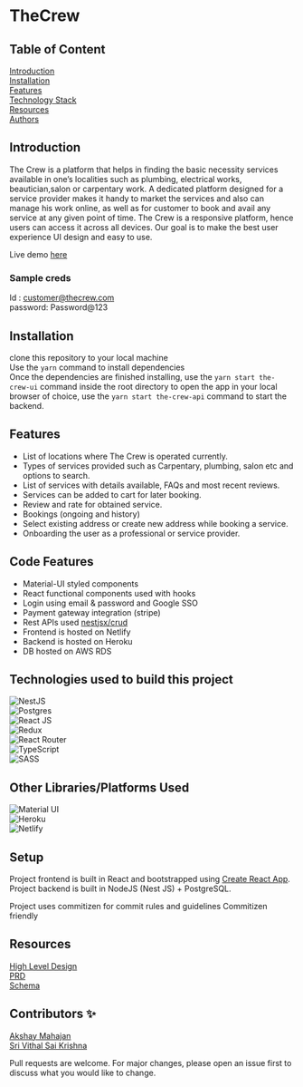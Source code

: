 # TheCrew

## Table of Content

[Introduction](##Introduction)  
[Installation](##Installation)  
[Features](##Features)  
[Technology Stack](##Technologies-used-to-build-this-project)  
[Resources](##Resources)  
[Authors](##Contributors-✨)

## Introduction

The Crew is a platform that helps in finding the basic necessity services available in one’s localities such as plumbing, electrical works, beautician,salon or carpentary work. A dedicated platform designed for a service provider makes it handy to market the services and also can manage his work online, as well as for customer to book and avail any service at any given point of time. The Crew is a responsive platform, hence users can access it across all devices. Our goal is to make the best user experience UI design and easy to use.

Live demo [here](https://alpha-the-crew.netlify.app)

### Sample creds

<!-- Customer -->

Id : customer@thecrew.com  
password: Password@123

## Installation

clone this repository to your local machine  
Use the `yarn` command to install dependencies  
Once the dependencies are finished installing, use the `yarn start the-crew-ui` command inside the root directory to open the app in your local browser of choice, use the `yarn start the-crew-api` command to start the backend.

## Features

- List of locations where The Crew is operated currently.
- Types of services provided such as Carpentary, plumbing, salon etc and options to search.
- List of services with details available, FAQs and most recent reviews.
- Services can be added to cart for later booking.
- Review and rate for obtained service.
- Bookings (ongoing and history)
- Select existing address or create new address while booking a service.
- Onboarding the user as a professional or service provider.

## Code Features

- Material-UI styled components
- React functional components used with hooks
- Login using email & password and Google SSO
- Payment gateway integration (stripe)
- Rest APIs used [nestjsx/crud](https://www.npmjs.com/package/@nestjsx/crud)
- Frontend is hosted on Netlify
- Backend is hosted on Heroku
- DB hosted on AWS RDS

## Technologies used to build this project

![NestJS](https://img.shields.io/badge/nestjs-%23E0234E.svg?style=for-the-badge&logo=nestjs&logoColor=white)  
![Postgres](https://img.shields.io/badge/postgres-%23316192.svg?style=for-the-badge&logo=postgresql&logoColor=white)  
![React JS](https://img.shields.io/badge/react-%2320232a.svg?style=for-the-badge&logo=react&logoColor=%2361DAFB)  
![Redux](https://img.shields.io/badge/redux-%23593d88.svg?style=for-the-badge&logo=redux&logoColor=white)  
![React Router](https://img.shields.io/badge/React_Router-CA4245?style=for-the-badge&logo=react-router&logoColor=white)  
![TypeScript](https://img.shields.io/badge/typescript-%23007ACC.svg?style=for-the-badge&logo=typescript&logoColor=white)  
![SASS](https://img.shields.io/badge/SASS-hotpink.svg?style=for-the-badge&logo=SASS&logoColor=white)

## Other Libraries/Platforms Used

![Material UI](https://camo.githubusercontent.com/2c2e3cab0541596a12e216df86e68fa554256f25826b55a068993a3edfbcd0e8/68747470733a2f2f696d672e736869656c64732e696f2f62616467652f4d6174657269616c2d2d55492d3030383143423f7374796c653d666f722d7468652d6261646765266c6f676f3d6d6174657269616c2d7569266c6f676f436f6c6f723d7768697465)  
![Heroku](https://img.shields.io/badge/heroku-%23430098.svg?style=for-the-badge&logo=heroku&logoColor=white)  
![Netlify](https://img.shields.io/badge/netlify-%23000000.svg?style=for-the-badge&logo=netlify&logoColor=#00C7B7)

## Setup

Project frontend is built in React and bootstrapped using [Create React App](https://github.com/facebook/create-react-app).  
Project backend is built in NodeJS (Nest JS) + PostgreSQL.

Project uses commitizen for commit rules and guidelines Commitizen friendly

## Resources

[High Level Design](https://drive.google.com/drive/folders/1rjDF1m93_DroplX5iuGLHEpBdFnI7pke)  
[PRD](https://drive.google.com/drive/folders/1rjDF1m93_DroplX5iuGLHEpBdFnI7pke)  
[Schema](https://drive.google.com/drive/folders/1rjDF1m93_DroplX5iuGLHEpBdFnI7pke)

## Contributors ✨

[Akshay Mahajan](https://github.com/androizer)  
[Sri Vithal Sai Krishna](https://github.com/krishnavithal)

Pull requests are welcome. For major changes, please open an issue first to discuss what you would like to change.
